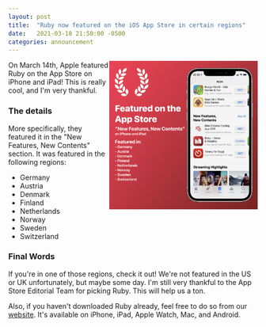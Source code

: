 ```yaml
---
layout: post
title:  "Ruby now featured on the iOS App Store in certain regions"
date:   2021-03-18 21:50:00 -0500
categories: announcement
---
```


<img style="float: right;" width="300" height="300" src="/assets/images/RubyFeatured.png">

On March 14th, Apple featured Ruby on the App Store on iPhone and iPad! This is really cool, and I'm very thankful.

### The details

More specifically, they featured it in the "New Features, New Contents" section. It was featured in the following regions:
- Germany
- Austria
- Denmark
- Finland
- Netherlands
- Norway
- Sweden
- Switzerland

### Final Words

If you're in one of those regions, check it out! We're not featured in the US or UK unfortunately, but maybe some day. I'm still very thankful to the App Store Editorial Team for picking Ruby. This will help us a ton.

Also, if you haven't downloaded Ruby already, feel free to do so from our [website](https://peroxaan.com/Ruby). It's available on iPhone, iPad, Apple Watch, Mac, and Android.
